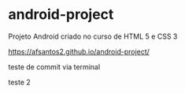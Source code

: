 # android-project
Projeto Android criado no curso de HTML 5 e CSS 3

https://afsantos2.github.io/android-project/

teste de commit via terminal

teste 2